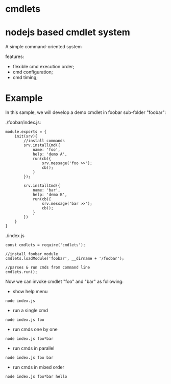 # cmdlets

nodejs based cmdlet system
==========================

A simple command-oriented system

features:

- flexible cmd execution order;
- cmd configuration;
- cmd timing;


Example
=======

In this sample, we will develop a demo cmdlet in foobar sub-folder "foobar":

./foobar/index.js:
```
module.exports = {
    init(srv){
        //install commands
        srv.installCmd({
            name: 'foo',
            help: 'demo A',
            run(cb){
                srv.message('foo >>');
                cb();
            }
        });

        srv.installCmd({
            name: 'bar',
            help: 'demo B',
            run(cb){
                srv.message('bar >>');
                cb();
            }
        })
    }
}

```

./index.js
```
const cmdlets = require('cmdlets');

//install foobar module
cmdlets.loadModule('foobar', __dirname + '/foobar');

//parses & run cmds from command line
cmdlets.run();
```

Now we can invoke cmdlet "foo" and "bar" as following:

- show help menu
```
node index.js
```

- run a single cmd
```
node index.js foo
```
- run cmds one by one
```
node index.js foo*bar
```

- run cmds in parallel
```
node index.js foo bar
```
- run cmds in mixed order
```
node index.js foo*bar hello
```

